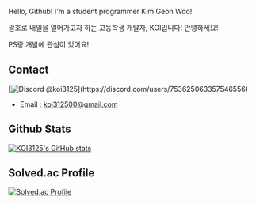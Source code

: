 Hello, Github!
I'm a student programmer Kim Geon Woo!

괄호로 내일을 열어가고자 하는 고등학생 개발자, KOI입니다! 안녕하세요!

PS랑 개발에 관심이 있어요!

## Contact
[![Discord @koi3125](https://discord-profile-starcea.paring.moe/discord/753625063357546556?)](https://discord.com/users/753625063357546556)
- Email : koi312500@gmail.com

## Github Stats
[![KOI3125's GitHub stats](https://github-readme-stats.vercel.app/api?username=koi312500&theme=tokyonight&show_icons=true)](https://github.com/anuraghazra/github-readme-stats)


## Solved.ac Profile
[![Solved.ac Profile](http://mazassumnida.wtf/api/v2/generate_badge?boj=koi312500)](https://solved.ac/koi312500)
